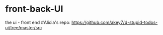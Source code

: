 # front-back-UI
the ui - front end
#Alicia's repo:
https://github.com/akey7/d-stupid-todos-ui/tree/master/src
